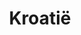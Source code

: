 ---
title: "Kroatië"
introtext: "Kroatië is een prachtig land in het oosten van Europa aan de Adriatische zee. Het is een erg veelzijdig land, met veel nationale parken, bossen en rotsachtige hoogvlakten. In de binnenlanden vind je langgerekte meren en mooie watervallen. Ook zijn er veel kastelen en musea te bezoeken in de mooie steden en nostalgische dorpjes. Hier zijn ook veel gezellige pleintjes en terrasjes waar je lekker kunt genieten. Er zijn veel onontdekte plekken in Kroatië waar je heerlijk tot rust kunt komen. In de zomer is het hier ook goed vertoeven aan de mooie strandjes aan het blauwe water van de Adriatische zee. Maak een mooie rondreis door dit indrukwekkende land!"
introimage: "https://lh3.googleusercontent.com/L2LPgVm87bjdMllAECPnsXa061596Nx9FDf8dV8eTDB5VcB0hA1jj4R7_4GruwRxiBak1n5j_GzarJGfJbMjRPt-gJ7pJdXHZ3bIjK1Of0uUH_L47C_PgSaRiBsGrelfzLlVu256ig=w800"
surface: "57.000"
inhabitants: "4.150.000"
rate: "7,54"
valuta: "kuna"
need_to_know_text: ""
need_to_know_more_text: ""
fact_one_text: ""
fact_two_text: ""
bigmac_index: ""
images: "https://lh3.googleusercontent.com/S_mSOG-ipcEmwAnh5X3jb-IbLH0G3B4v7XLAF8LMeniY6xnHUa7XUmENCcN_iGYNkT8bhRZj037_7VUKKz6H1p4EwT1JaDLXiTWYS5fMMXZBvcGh2vPpXOKcBnPQfBwRoeNiXtYHBg=w800|https://lh3.googleusercontent.com/XJRk935Q9rEnsZGHc-DSuW1PTdKfX310S61KKIE-cFTx9IQ-mw7YmKlxq2hI6xotbjsajLZFqnvc7HBvdyCwdOE_G9nA-3ZVKMIErb5f_jIheLJIqWoG3BMLEcUbMyWGlN_mOw9dXQ=w800|https://lh3.googleusercontent.com/mlpR2QpOWOkj21ZrmX1JmHLfxRT4z0tBSasrYaxiGfpzeQWhTx3OtVmIDoQnS81t0_4oNu7Q0Kit5ybPT2jX--za4Ey1zV-uPO2prOpAJ3qehH0t9od6bYDuip6QsS65uwBqwBl2Bg=w800|https://lh3.googleusercontent.com/Z9kbwIeqO_4EIbU2MgC707XYg9HPtWb4stHJcnjAch1Ly8RAVn7eTMi0zE7WqL212hO7oMzFXbGGG-Wh7dQg7bVeO9vHLO9-dyb6q3Req-Au70Gckhu7kwzIJ6Qg1MLuMgZ4FGWBLQ=w800"
flight_button_title: "Check vluchtprijzen Kroatië"
flight_button_url: "https://lt45.net/c/?si=11986&li=1528136&wi=335922&ws=&dl=transport%2Fflights%2Fnl%2Fhr%2F%3Flocale%3Dnl-NL%26currency%3DEUR%26market%3DNL"
inspiration_url: "https://partner.bol.com/click/click?p=2&t=url&s=1025999&f=TXL&url=https%3A%2F%2Fwww.bol.com%2Fnl%2Ff%2Flonely-planet-croatia%2F30551861%2F&name=Lonely%20Planet%20Croatia%2C%20Lonely%20Planet"
country_code: "hr"
hotels_url: "https://www.booking.com/country/hr.nl.html?aid=1837623"
continent: "Europa"
---